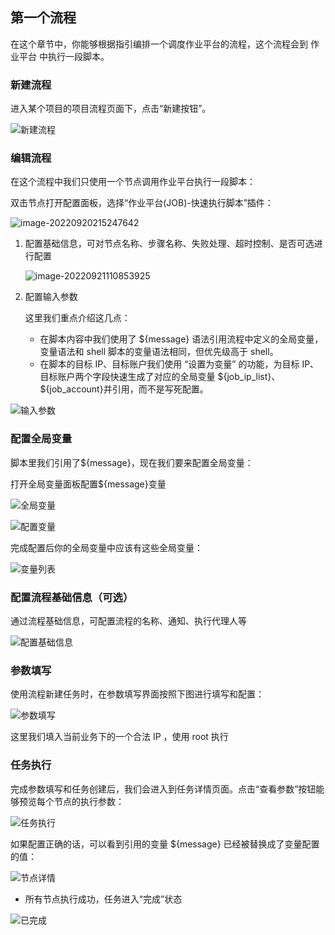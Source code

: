 ## 第一个流程

在这个章节中，你能够根据指引编排一个调度作业平台的流程，这个流程会到 作业平台 中执行一段脚本。

### 新建流程

进入某个项目的项目流程页面下，点击“新建按钮”。

![新建流程](../assets/image-20220920214848533.png)

### 编辑流程

在这个流程中我们只使用一个节点调用作业平台执行一段脚本：

双击节点打开配置面板，选择“作业平台(JOB)-快速执行脚本”插件：

![image-20220920215247642](../assets/image-20220920215247642.png)

1. 配置基础信息，可对节点名称、步骤名称、失败处理、超时控制、是否可选进行配置

   ![image-20220921110853925](../assets/image-20220921110853925.png)

2. 配置输入参数

   这里我们重点介绍这几点：

   - 在脚本内容中我们使用了 ${message} 语法引用流程中定义的全局变量，变量语法和 shell 脚本的变量语法相同，但优先级高于 shell。
   - 在脚本的目标 IP、目标账户我们使用 “设置为变量” 的功能，为目标 IP、目标账户两个字段快速生成了对应的全局变量 \${job_ip_list}、${job_account}并引用，而不是写死配置。

![输入参数](../assets/image-20220921110412512.png)

### 配置全局变量

脚本里我们引用了${message}，现在我们要来配置全局变量：

打开全局变量面板配置${message}变量

![全局变量](../assets/image-20220921111247367.png)

![配置变量](../assets/image-20220921114001407.png)

完成配置后你的全局变量中应该有这些全局变量：

![变量列表](../assets/image-20220921114145038.png)

### 配置流程基础信息（可选）

通过流程基础信息，可配置流程的名称、通知、执行代理人等

![配置基础信息](../assets/image-20220921114524979.png)

### 参数填写

使用流程新建任务时，在参数填写界面按照下图进行填写和配置：

![参数填写](../assets/image-20220921114637645.png)

这里我们填入当前业务下的一个合法 IP ，使用 root 执行

### 任务执行

完成参数填写和任务创建后，我们会进入到任务详情页面。点击“查看参数”按钮能够预览每个节点的执行参数：

![任务执行](../assets/image-20220921115216508.png)

如果配置正确的话，可以看到引用的变量 ${message} 已经被替换成了变量配置的值：

![节点详情](../assets/image-20220921115318421.png)

- 所有节点执行成功，任务进入“完成”状态

![已完成](../assets/image-20220921115848864.png)
